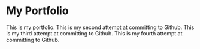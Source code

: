 # My Portfolio
This is my portfolio.
This is my second attempt at committing to Github.
This is my third attempt at committing to Github.
This is my fourth attempt at committing to Github.